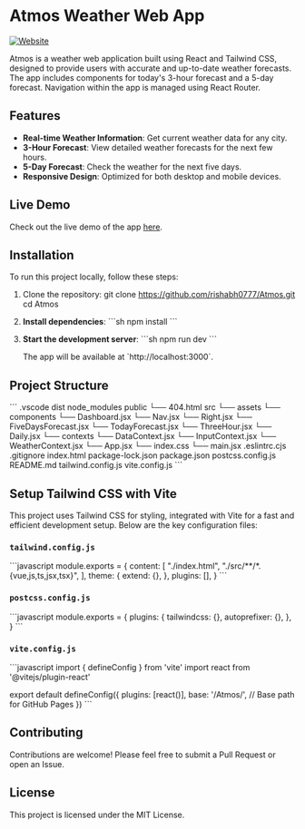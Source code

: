
# Atmos Weather Web App

[![Website](https://img.shields.io/website-up-down-green-red/https/rishabh0777.github.io/Atmos.svg)](https://rishabh0777.github.io/Atmos/)

Atmos is a weather web application built using React and Tailwind CSS, designed to provide users with accurate and up-to-date weather forecasts. The app includes components for today's 3-hour forecast and a 5-day forecast. Navigation within the app is managed using React Router.

## Features

- **Real-time Weather Information**: Get current weather data for any city.
- **3-Hour Forecast**: View detailed weather forecasts for the next few hours.
- **5-Day Forecast**: Check the weather for the next five days.
- **Responsive Design**: Optimized for both desktop and mobile devices.

## Live Demo

Check out the live demo of the app [here](https://rishabh0777.github.io/Atmos/).

## Installation

To run this project locally, follow these steps:

1. Clone the repository:
    git clone https://github.com/rishabh0777/Atmos.git
cd Atmos


2. **Install dependencies**:
    \`\`\`sh
    npm install
    \`\`\`

3. **Start the development server**:
    \`\`\`sh
    npm run dev
    \`\`\`

    The app will be available at \`http://localhost:3000\`.

## Project Structure

\`\`\`
.vscode
dist
node_modules
public
  └── 404.html
src
  └── assets
  └── components
    └── Dashboard.jsx
    └── Nav.jsx
    └── Right.jsx
    └── FiveDaysForecast.jsx
    └── TodayForecast.jsx
    └── ThreeHour.jsx
    └── Daily.jsx
  └── contexts
    └── DataContext.jsx
    └── InputContext.jsx
    └── WeatherContext.jsx
  └── App.jsx
  └── index.css
  └── main.jsx
.eslintrc.cjs
.gitignore
index.html
package-lock.json
package.json
postcss.config.js
README.md
tailwind.config.js
vite.config.js
\`\`\`

## Setup Tailwind CSS with Vite

This project uses Tailwind CSS for styling, integrated with Vite for a fast and efficient development setup. Below are the key configuration files:

### `tailwind.config.js`
\`\`\`javascript
module.exports = {
  content: [
    "./index.html",
    "./src/**/*.{vue,js,ts,jsx,tsx}",
  ],
  theme: {
    extend: {},
  },
  plugins: [],
}
\`\`\`

### `postcss.config.js`
\`\`\`javascript
module.exports = {
  plugins: {
    tailwindcss: {},
    autoprefixer: {},
  },
}
\`\`\`

### `vite.config.js`
\`\`\`javascript
import { defineConfig } from 'vite'
import react from '@vitejs/plugin-react'

export default defineConfig({
  plugins: [react()],
  base: '/Atmos/', // Base path for GitHub Pages
})
\`\`\`

## Contributing

Contributions are welcome! Please feel free to submit a Pull Request or open an Issue.

## License

This project is licensed under the MIT License.
